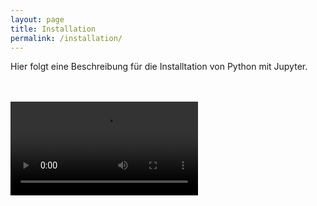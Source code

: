 ```yaml
---
layout: page
title: Installation
permalink: /installation/
---
```


Hier folgt eine Beschreibung für die Installtation von Python mit Jupyter.
<br><br><br>

![Image of hammer](images/hammer.mp4)
